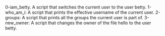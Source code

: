 0-iam_betty. A script that switches the current user to the user betty.
1-who_am_i: A script that prints the effective username of the current user.
2-groups: A script that prints all the groups the current user is part of.
3-new_owner: A script that changes the owner of the file hello to the user betty.
